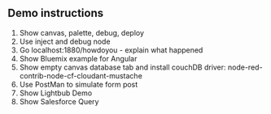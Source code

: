 ## Demo instructions

1.  Show canvas, palette, debug, deploy
2.  Use inject and debug node
3.  Go localhost:1880/howdoyou - explain what happened
4.  Show Bluemix example for Angular
5.  Show empty canvas database tab and install couchDB driver: node-red-contrib-node-cf-cloudant-mustache
6.  Use PostMan to simulate form post
7.  Show Lightbub Demo
8.  Show Salesforce Query

